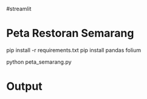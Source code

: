 #streamlit
# Peta Restoran Semarang

pip install -r requirements.txt
pip install pandas folium

python peta_semarang.py
# Output
